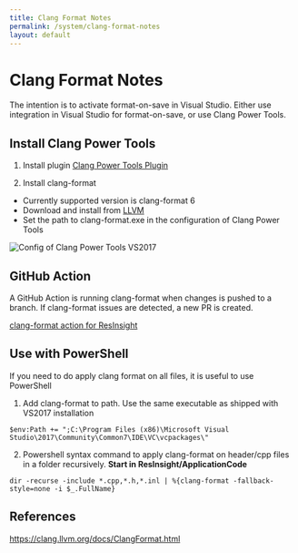 ```yaml
---
title: Clang Format Notes
permalink: /system/clang-format-notes
layout: default
---
```


# Clang Format Notes

The intention is to activate format-on-save in Visual Studio. Either use integration in Visual Studio for format-on-save, or use Clang Power Tools.

## Install Clang Power Tools

1. Install plugin
[Clang Power Tools Plugin](https://marketplace.visualstudio.com/items?itemName=caphyon.ClangPowerTools)

2. Install clang-format
- Currently supported version is clang-format 6
- Download and install from [LLVM](https://releases.llvm.org/download.html#6.0.1)
- Set the path to clang-format.exe in the configuration of Clang Power Tools

![Config of Clang Power Tools VS2017]({{site.baseurl}}/assets/images/clang-power-tools.png)

## GitHub Action
A GitHub Action is running clang-format when changes is pushed to a branch. If clang-format issues are detected, a new PR is created.

[clang-format action for ResInsight](https://github.com/OPM/ResInsight/blob/dev/.github/workflows/clang-format.yml)

## Use with PowerShell
If you need to do apply clang format on all files, it is useful to use PowerShell

1. Add clang-format to path. Use the same executable as shipped with VS2017 installation

```
$env:Path += ";C:\Program Files (x86)\Microsoft Visual Studio\2017\Community\Common7\IDE\VC\vcpackages\"
```

2. Powershell syntax command to apply clang-format on header/cpp files in a folder recursively. **Start in ResInsight/ApplicationCode**

```
dir -recurse -include *.cpp,*.h,*.inl | %{clang-format -fallback-style=none -i $_.FullName}
```

## References
https://clang.llvm.org/docs/ClangFormat.html

